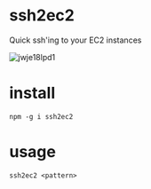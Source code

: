 # ssh2ec2
Quick ssh'ing to your EC2 instances


![jwje18lpd1](https://cloud.githubusercontent.com/assets/3070298/11195502/4d44bfcc-8cc3-11e5-9602-9410fa9328f0.gif)
# install
```
npm -g i ssh2ec2 
```

# usage
```
ssh2ec2 <pattern>
```

